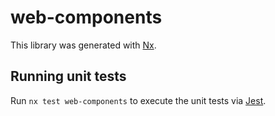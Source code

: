 # web-components

This library was generated with [Nx](https://nx.dev).

## Running unit tests

Run `nx test web-components` to execute the unit tests via [Jest](https://jestjs.io).
